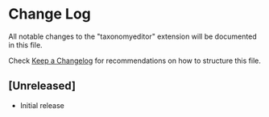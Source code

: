 # Change Log

All notable changes to the "taxonomyeditor" extension will be documented in this file.

Check [Keep a Changelog](http://keepachangelog.com/) for recommendations on how to structure this file.

## [Unreleased]

- Initial release